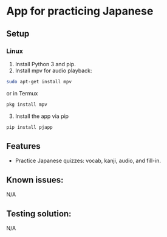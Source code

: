 # App for practicing Japanese

## Setup

### Linux

1. Install Python 3 and pip.
2. Install mpv for audio playback:

```bash
sudo apt-get install mpv
```
   or in Termux
```bash
pkg install mpv
```


3. Install the app via pip

```bash
pip install pjapp
```

## Features

- Practice Japanese quizzes: vocab, kanji, audio, and fill-in.


## Known issues:

N/A

## Testing solution:

N/A
